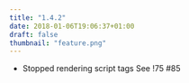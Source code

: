 ```yaml
---
title: "1.4.2"
date: 2018-01-06T19:06:37+01:00
draft: false
thumbnail: "feature.png"
---
```


*   Stopped rendering script tags
    See !75 #85

